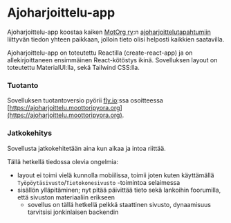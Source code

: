 # Ajoharjoittelu-app

Ajoharjoittelu-app koostaa kaiken [MotOrg ry](http://www.moottoripyora.org/motorg):n [ajoharjoittelutapahtumiin](http://www.moottoripyora.org/keskustelu/forumdisplay.php/384-MotOrg-ry-n-ratap%C3%A4iv%C3%A4t-ja-ajokoulutukset) liittyvän tiedon yhteen paikkaan, jolloin tieto olisi helposti kaikkien saatavilla.

Ajoharjoittelu-app on toteutettu Reactilla (create-react-app) ja on allekirjoittaneen ensimmäinen React-kötöstys ikinä. Sovelluksen layout on toteutettu MaterialUI:lla, sekä Tailwind CSS:lla.

### Tuotanto

Sovelluksen tuotantoversio pyörii [fly.io](https://fly.io):ssa osoitteessa [https://ajoharjoittelu.moottoripyora.org](https://ajoharjoittelu.moottoripyora.org).

### Jatkokehitys

Sovellusta jatkokehitetään aina kun aikaa ja intoa riittää.

Tällä hetkellä tiedossa olevia ongelmia:
 - layout ei toimi vielä kunnolla mobiilissa, toimii joten kuten käyttämällä `Työpöytäsivusto`/`Tietokonesivusto` -toimintoa selaimessa 
 - sisällön ylläpitäminen; nyt pitää päivittää tieto sekä lankoihin foorumilla, että sivuston materiaaliin erikseen
   * sovellus on tällä hetkellä pelkkä staattinen sivusto, dynaamisuus tarvitsisi jonkinlaisen backendin
